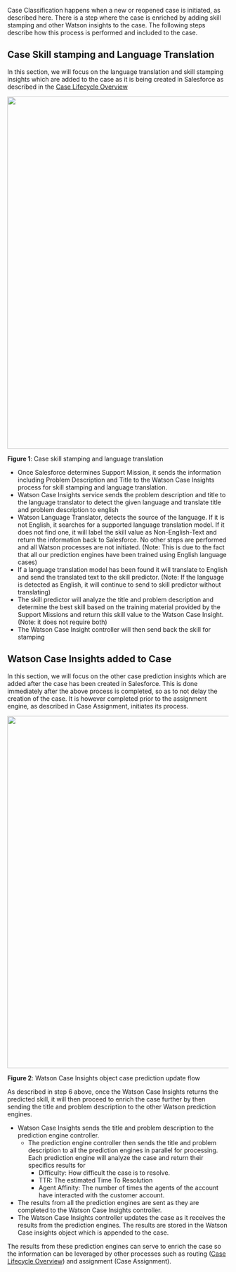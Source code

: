 
Case Classification happens when a new or reopened case is initiated, as described here. There is a step where the case is enriched by adding skill stamping and other Watson insights to the case. The following steps describe how this process is performed and included to the case.

 ## Case Skill stamping and Language Translation
 In this section, we will focus on the language translation and skill stamping insights which are added to the case as it is being created in Salesforce as described in the <a href="/dba-support/DBA-Education/#/DBA-Education/process/case/lifecycle">Case Lifecycle Overview</a>

<img src="https://media.github.ibm.com/user/19331/files/4e9e9ec6-a7b2-11e8-971e-55472cf21b1c" width="800">

**Figure 1**: Case skill stamping and language translation

* Once Salesforce determines Support Mission, it sends the information including Problem Description and Title to the Watson Case Insights process for skill stamping and language translation.
* Watson Case Insights service sends the problem description and title to the language translator to detect the given language and translate title and problem description to english
* Watson Language Translator, detects the source of the language. If it is not English, it searches for a supported language translation model. If it does not find one, it will label the skill value as Non-English-Text and return the information back to Salesforce. No other steps are performed and all Watson processes are not initiated. (Note: This is due to the fact that all our prediction engines have been trained using English language cases)
* If a language translation model has been found it will translate to English and send the translated text to the skill predictor. (Note: If the language is detected as English, it will continue to send to skill predictor without translating)
* The skill predictor will analyze the title and problem description and determine the best skill based on the training material provided by the Support Missions and return this skill value to the Watson Case Insight. (Note: it does not require both)
* The Watson Case Insight controller will then send back the skill for stamping

## Watson Case Insights added to Case

In this section, we will focus on the other case prediction insights which are added after the case has been created in Salesforce. This is done immediately after the above process is completed, so as to not delay the creation of the case. It is however completed prior to the assignment engine, as described in Case Assignment, initiates its process.

<img src="https://media.github.ibm.com/user/19331/files/017a940e-a7b9-11e8-8052-3744babceb12" width="800">

**Figure 2**: Watson Case Insights object case prediction update flow

As described in step 6 above, once the Watson Case Insights returns the predicted skill, it will then proceed to enrich the case further by then sending the title and problem description to the other Watson prediction engines.

* Watson Case Insights sends the title and problem description to the prediction engine controller.
  * The prediction engine controller then sends the title and problem description to all the prediction engines in parallel for processing. Each prediction engine will analyze the case and return their specifics results for
    * Difficulty: How difficult the case is to resolve.
    * TTR: The estimated Time To Resolution
    * Agent Affinity: The number of times the agents of the account have interacted with the customer account.
* The results from all the prediction engines are sent as they are completed to the Watson Case Insights controller.
* The Watson Case Insights controller updates the case as it receives the results from the prediction engines. The results are stored in the Watson Case insights object which is appended to the case.

The results from these prediction engines can serve to enrich the case so the information can be leveraged by other processes such as routing (<a href="/dba-support/DBA-Education/#/DBA-Education/process/case/lifecycle">Case Lifecycle Overview</a>) and assignment (Case Assignment).
